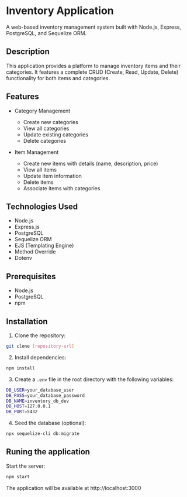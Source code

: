 # Inventory Application

A web-based inventory management system built with Node.js, Express, PostgreSQL, and Sequelize ORM.

## Description

This application provides a platform to manage inventory items and their categories. It features a complete CRUD (Create, Read, Update, Delete) functionality for both items and categories.

## Features

- Category Management

  - Create new categories
  - View all categories
  - Update existing categories
  - Delete categories

- Item Management
  - Create new items with details (name, description, price)
  - View all items
  - Update item information
  - Delete items
  - Associate items with categories

## Technologies Used

- Node.js
- Express.js
- PostgreSQL
- Sequelize ORM
- EJS (Templating Engine)
- Method Override
- Dotenv

## Prerequisites

- Node.js
- PostgreSQL
- npm

## Installation

1. Clone the repository:

```bash
git clone [repository-url]
```

2. Install dependencies:

```bash
npm install
```

3. Create a `.env` file in the root directory with the following variables:

```bash
DB_USER=your_database_user
DB_PASS=your_database_password
DB_NAME=inventory_db_dev
DB_HOST=127.0.0.1
DB_PORT=5432
```

4. Seed the database (optional):

```bash
npx sequelize-cli db:migrate
```

## Runing the application

Start the server:

```bash
npm start
```

The application will be available at http://localhost:3000
